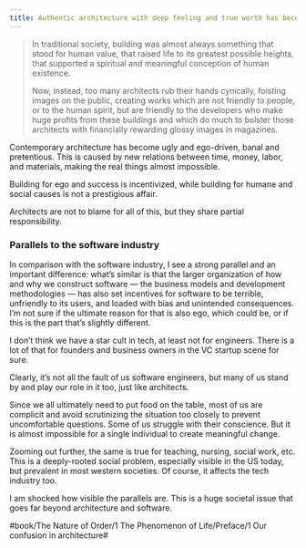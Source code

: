 ```yaml
---
title: Authentic architecture with deep feeling and true worth has become almost impossible
---
```


> In traditional society, building was almost always something that stood for human value, that raised life to its greatest possible heights, that supported a spiritual and meaningful conception of human existence.
> 
> Now, instead, too many architects rub their hands cynically, foisting images on the public, creating works which are not friendly to people, or to the human spirit, but are friendly to the developers who make huge profits from these buildings and which do much to bolster those architects with financially rewarding glossy images in magazines.

Contemporary architecture has become ugly and ego-driven, banal and pretentious. This is caused by new relations between time, money, labor, and materials, making the real things almost impossible.

Building for ego and success is incentivized, while building for humane and social causes is not a prestigious affair.

Architects are not to blame for all of this, but they share partial responsibility.

### Parallels to the software industry
In comparison with the software industry, I see a strong parallel and an important difference: what’s similar is that the larger organization of how and why we construct software — the business models and development methodologies — has also set incentives for software to be terrible, unfriendly to its users, and loaded with bias and unintended consequences. I’m not sure if the ultimate reason for that is also ego, which could be, or if this is the part that’s slightly different.

I don’t think we have a star cult in tech, at least not for engineers. There is a lot of that for founders and business owners in the VC startup scene for sure.

Clearly, it’s not all the fault of us software engineers, but many of us stand by and play our role in it too, just like architects.

Since we all ultimately need to put food on the table, most of us are complicit and avoid scrutinizing the situation too closely to prevent uncomfortable questions. Some of us struggle with their conscience. 
But it is almost impossible for a single individual to create meaningful change.

Zooming out further, the same is true for teaching, nursing, social work, etc. This is a deeply-rooted social problem, especially visible in the US today, but prevalent in most western societies. Of course, it affects the tech industry too.

I am shocked how visible the parallels are. This is a huge societal issue that goes far beyond architecture and software.

#book/The Nature of Order/1 The Phenomenon of Life/Preface/1 Our confusion in architecture#